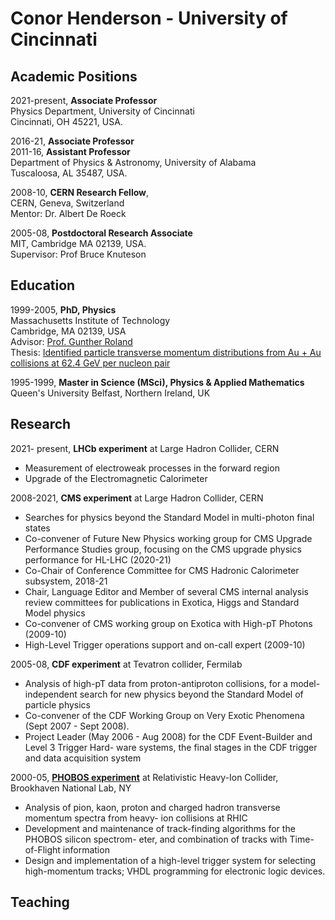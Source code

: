 # Conor Henderson - University of Cincinnati

## Academic Positions

2021-present, **Associate Professor** <br>
Physics Department, University of Cincinnati<br>
Cincinnati, OH 45221, USA.

2016-21, **Associate Professor**<br>
2011-16, **Assistant Professor**<br>
Department of Physics & Astronomy, University of Alabama<br>
Tuscaloosa, AL 35487, USA.

2008-10, **CERN Research Fellow**,<br>
CERN, Geneva, Switzerland<br>
Mentor: Dr. Albert De Roeck

2005-08, **Postdoctoral Research Associate**<br>
MIT, Cambridge MA 02139, USA.<br>
Supervisor: Prof Bruce Knuteson

## Education

1999-2005, **PhD, Physics** <br>
Massachusetts Institute of Technology<br>
Cambridge, MA 02139, USA<br>
Advisor: <a href="https://physics.mit.edu/faculty/gunther-roland/">Prof. Gunther Roland</a><br>
Thesis: <a href="https://dspace.mit.edu/handle/1721.1/34393"> Identified particle transverse momentum distributions from Au + Au collisions at 62.4 GeV per nucleon pair</a>

1995-1999, **Master in Science (MSci), Physics & Applied Mathematics**<br>
Queen's University Belfast, Northern Ireland, UK

## Research

2021- present, **LHCb experiment** at Large Hadron Collider, CERN
   * Measurement of electroweak processes in the forward region
   * Upgrade of the Electromagnetic Calorimeter
     
2008-2021, **CMS experiment** at Large Hadron Collider, CERN
   * Searches for physics beyond the Standard Model in multi-photon final states
   * Co-convener of Future New Physics working group for CMS Upgrade Performance Studies group, focusing on the CMS upgrade physics performance for HL-LHC (2020-21)
   * Co-Chair of Conference Committee for CMS Hadronic Calorimeter subsystem, 2018-21
   * Chair, Language Editor and Member of several CMS internal analysis review committees for publications in Exotica, Higgs and Standard Model physics
   * Co-convener of CMS working group on Exotica with High-pT Photons (2009-10)
   * High-Level Trigger operations support and on-call expert (2009-10)
   
2005-08, **CDF experiment** at Tevatron collider, Fermilab
   * Analysis of high-pT data from proton-antiproton collisions, for a model-independent search for new physics beyond the Standard Model of particle physics
   * Co-convener of the CDF Working Group on Very Exotic Phenomena (Sept 2007 - Sept 2008).
   * Project Leader (May 2006 - Aug 2008) for the CDF Event-Builder and Level 3 Trigger Hard-
ware systems, the final stages in the CDF trigger and data acquisition system

2000-05, <a href="https://www.sdcc.bnl.gov/phobos/">**PHOBOS experiment**</a> at Relativistic Heavy-Ion Collider, Brookhaven National Lab, NY
   * Analysis of pion, kaon, proton and charged hadron transverse momentum spectra from heavy- ion collisions at RHIC
   * Development and maintenance of track-finding algorithms for the PHOBOS silicon spectrom- eter, and combination of tracks with Time-of-Flight information
   * Design and implementation of a high-level trigger system for selecting high-momentum tracks; VHDL programming for electronic logic devices.


## Teaching
